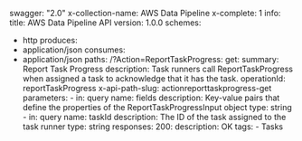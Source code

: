 swagger: "2.0"
x-collection-name: AWS Data Pipeline
x-complete: 1
info:
  title: AWS Data Pipeline API
  version: 1.0.0
schemes:
- http
produces:
- application/json
consumes:
- application/json
paths:
  /?Action=ReportTaskProgress:
    get:
      summary: Report Task Progress
      description: Task runners call ReportTaskProgress when assigned a task to acknowledge
        that it has the task.
      operationId: reportTaskProgress
      x-api-path-slug: actionreporttaskprogress-get
      parameters:
      - in: query
        name: fields
        description: Key-value pairs that define the properties of the ReportTaskProgressInput
          object
        type: string
      - in: query
        name: taskId
        description: The ID of the task assigned to the task runner
        type: string
      responses:
        200:
          description: OK
      tags:
      - Tasks